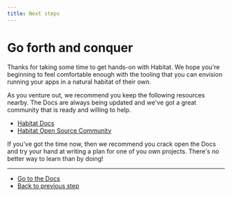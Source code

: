 ```yaml
---
title: Next steps
---
```


# Go forth and conquer

Thanks for taking some time to get hands-on with Habitat. We hope you're beginning to feel comfortable enough with
the tooling that you can envision running your apps in a natural habitat of their own.

As you venture out, we recommend you keep the following resources nearby. The Docs are always being updated
and we've got a great community that is ready and willing to help.

- [Habitat Docs](/docs)
- [Habitat Open Source Community](/community)

If you've got the time now, then we recommend you crack open the Docs and try your hand at writing a plan
for one of you own projects. There's no better way to learn than by doing!

<hr>
<ul class="main-content--button-nav">
  <li><a href="/docs" class="button cta">Go to the Docs</a></li>
  <li><a href="/tutorials/getting-started-process-build/">Back to previous step</a></li>
</ul>
